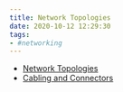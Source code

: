 ```yaml
---
title: Network Topologies
date: 2020-10-12 12:29:30
tags:
- #networking
---
```


* [Network Topologies](2020-10-12--12-42-33Z--network_topologies.md)
* [Cabling and Connectors](2020-10-12--13-23-51Z--cabling_and_connectors.md)
